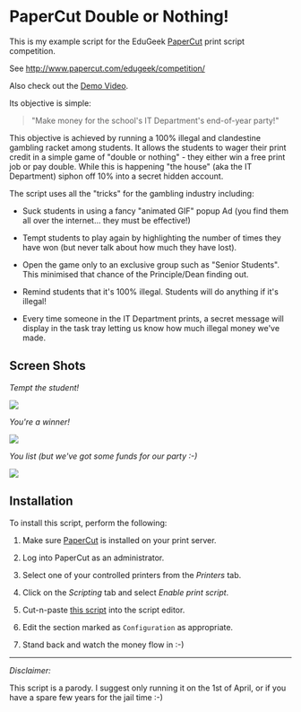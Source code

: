 # PaperCut Double or Nothing! #

This is my example script for the EduGeek [PaperCut](http://www.papercut.com/) 
print script competition.

See http://www.papercut.com/edugeek/competition/

Also check out the [Demo Video](http://www.youtube.com/watch?feature=player_embedded&v=HJ2XkhxoDSU).

Its objective is simple:

>
>   "Make money for the school's IT Department's end-of-year party!"
>

This objective is achieved by running a 100% illegal and clandestine gambling 
racket among students.  It allows the students to wager their print credit in 
a simple game of "double or nothing" - they either win a free print job or 
pay double. While this is happening "the house" (aka the IT Department) 
siphon off 10% into a secret hidden account.

The script uses all the "tricks" for the gambling industry including:

* Suck students in using a fancy "animated GIF" popup Ad (you find them 
  all over the internet... they must be effective!)

* Tempt students to play again by highlighting the number of times they 
  have won (but never talk about how much they have lost).

* Open the game only to an exclusive group such as "Senior Students".  
  This minimised that chance of the Principle/Dean finding out.

* Remind students that it's 100% illegal. Students will do anything if 
  it's illegal!

* Every time someone in the IT Department prints, a secret message will 
  display in the task tray letting us know how much illegal money we've 
  made.

## Screen Shots

*Tempt the student!*

<img src="https://raw.github.com/codedance/papercut-double-or-nothing/master/images/screen-shot-1.png" />

*You're a winner!*

<img src="https://raw.github.com/codedance/papercut-double-or-nothing/master/images/screen-shot-2.png" />

*You list (but we've got some funds for our party :-)*

<img src="https://raw.github.com/codedance/papercut-double-or-nothing/master/images/screen-shot-3.png" />


## Installation

To install this script, perform the following:

1. Make sure [PaperCut](http://www.papercut.com/download/ng/) is installed 
   on your print server.

2. Log into PaperCut as an administrator.

3. Select one of your controlled printers from the *Printers* tab.

4. Click on the *Scripting* tab and select *Enable print script*.

5. Cut-n-paste [this script](https://github.com/codedance/papercut-double-or-nothing/blob/master/papercut-double-or-nothing.js) into the script editor.

6. Edit the section marked as ```Configuration``` as appropriate.

7. Stand back and watch the money flow in :-)

----
*Disclaimer:*

This script is a parody. I suggest only running it on the 1st of April, or if
you have a spare few years for the jail time :-)




